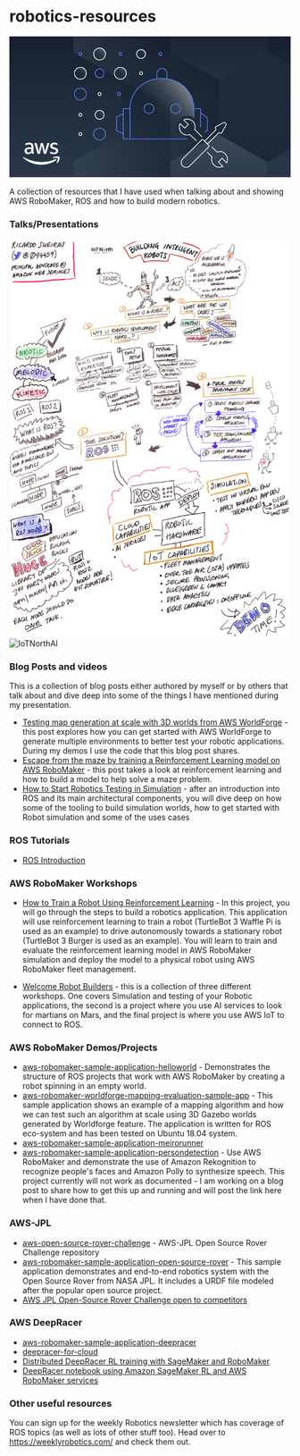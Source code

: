 # robotics-resources

![banner](images/robomaker.jpg)

A collection of resources that I have used when talking about and showing AWS RoboMaker, ROS and how to build modern robotics.

### Talks/Presentations

![IoTNorth](images/iot-north-presentation.png)
![IoTNorthAI](images/iot-north-ai.png)

### Blog Posts and videos

This is a collection of blog posts either authored by myself or by others that talk about and dive deep into some of the things I have mentioned during my presentation.

* [Testing map generation at scale with 3D worlds from AWS WorldForge](https://aws-oss.beachgeek.co.uk/8p) - this post explores how you can get started with AWS WorldForge to generate multiple environments to better test your robotic applications. During my demos I use the code that this blog post shares.
* [Escape from the maze by training a Reinforcement Learning model on AWS RoboMaker](https://aws-oss.beachgeek.co.uk/8q) - this post takes a look at reinforcement learning and how to build a model to help solve a maze problem.
* [How to Start Robotics Testing in Simulation](https://aws-oss.beachgeek.co.uk/94) - after an introduction into ROS and its main architectural components, you will dive deep on how some of the tooling to build simulation worlds, how to get started with Robot simulation and some of the uses cases

### ROS Tutorials

* [ROS Introduction](https://aws-oss.beachgeek.co.uk/93)

### AWS RoboMaker Workshops

* [How to Train a Robot Using Reinforcement Learning](https://aws-oss.beachgeek.co.uk/8r) - In this project, you will go through the steps to build a robotics application. This application will use reinforcement learning to train a robot (TurtleBot 3 Waffle Pi is used as an example) to drive autonomously towards a stationary robot (TurtleBot 3 Burger is used as an example). You will learn to train and evaluate the reinforcement learning model in AWS RoboMaker simulation and deploy the model to a physical robot using AWS RoboMaker fleet management.

* [Welcome Robot Builders](https://aws-oss.beachgeek.co.uk/8s) - this is a collection of three different workshops. One covers Simulation and testing of your Robotic applications, the second is a project where you use AI services to look for martians on Mars, and the final project is where you use AWS IoT to connect to ROS.

### AWS RoboMaker Demos/Projects

* [aws-robomaker-sample-application-helloworld](https://aws-oss.beachgeek.co.uk/8v) - Demonstrates the structure of ROS projects that work with AWS RoboMaker by creating a robot spinning in an empty world.
* [aws-robomaker-worldforge-mapping-evaluation-sample-app](https://aws-oss.beachgeek.co.uk/8t) - This sample application shows an example of a mapping algorithm and how we can test such an algorithm at scale using 3D Gazebo worlds generated by Worldforge feature. The application is written for ROS eco-system and has been tested on Ubuntu 18.04 system.
* [aws-robomaker-sample-application-meirorunner](https://aws-oss.beachgeek.co.uk/8u)
* [aws-robomaker-sample-application-persondetection](https://aws-oss.beachgeek.co.uk/8w) - Use AWS RoboMaker and demonstrate the use of Amazon Rekognition to recognize people's faces and Amazon Polly to synthesize speech. This project currently will not work as documented - I am working on a blog post to share how to get this up and running and will post the link here when I have done that.


### AWS-JPL

* [aws-open-source-rover-challenge](https://aws-oss.beachgeek.co.uk/92) - AWS-JPL Open Source Rover Challenge repository
* [aws-robomaker-sample-application-open-source-rover](https://aws-oss.beachgeek.co.uk/8x) - This sample application demonstrates and end-to-end robotics system with the Open Source Rover from NASA JPL. It includes a URDF file modeled after the popular open source project.
* [AWS JPL Open-Source Rover Challenge open to competitors](https://www.therobotreport.com/aws-jpl-open-source-rover-challenge-open-to-competitors/)



### AWS DeepRacer

* [aws-robomaker-sample-application-deepracer](https://aws-oss.beachgeek.co.uk/8y)
* [deepracer-for-cloud](https://aws-oss.beachgeek.co.uk/8z)
* [Distributed DeepRacer RL training with SageMaker and RoboMaker](https://aws-oss.beachgeek.co.uk/90)
* [DeepRacer notebook using Amazon SageMaker RL and AWS RoboMaker services](https://aws-oss.beachgeek.co.uk/91)

### Other useful resources

You can sign up for the weekly Robotics newsletter which has coverage of ROS topics (as well as lots of other stuff too). Head over to https://weeklyrobotics.com/ and check them out.
